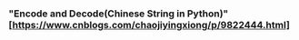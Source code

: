 ### "Encode and Decode(Chinese String in Python)"[https://www.cnblogs.com/chaojiyingxiong/p/9822444.html]
